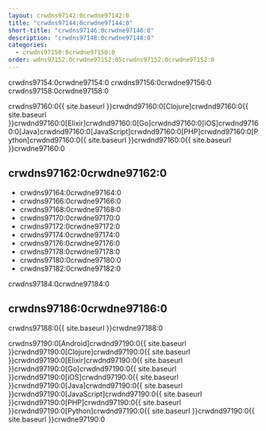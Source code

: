 ```yaml
---
layout: crwdns97142:0crwdne97142:0
title: "crwdns97144:0crwdne97144:0"
short-title: "crwdns97146:0crwdne97146:0"
description: "crwdns97148:0crwdne97148:0"
categories:
  - crwdns97150:0crwdne97150:0
order: wdns97152:0crwdne97152:05crwdns97152:0crwdne97152:0
---
```

crwdns97154:0crwdne97154:0 crwdns97156:0crwdne97156:0 crwdns97158:0crwdne97158:0

crwdns97160:0{{ site.baseurl }}crwdnd97160:0[Clojure]crwdnd97160:0{{ site.baseurl }}crwdnd97160:0[Elixir]crwdnd97160:0[Go]crwdnd97160:0[iOS]crwdnd97160:0[Java]crwdnd97160:0[JavaScript]crwdnd97160:0[PHP]crwdnd97160:0[Python]crwdnd97160:0{{ site.baseurl }}crwdnd97160:0{{ site.baseurl }}crwdne97160:0

## crwdns97162:0crwdne97162:0

- crwdns97164:0crwdne97164:0
- crwdns97166:0crwdne97166:0
- crwdns97168:0crwdne97168:0
- crwdns97170:0crwdne97170:0
- crwdns97172:0crwdne97172:0
- crwdns97174:0crwdne97174:0
- crwdns97176:0crwdne97176:0
- crwdns97178:0crwdne97178:0
- crwdns97180:0crwdne97180:0
- crwdns97182:0crwdne97182:0

crwdns97184:0crwdne97184:0

## crwdns97186:0crwdne97186:0

crwdns97188:0{{ site.baseurl }}crwdne97188:0

crwdns97190:0[Android]crwdnd97190:0{{ site.baseurl }}crwdnd97190:0[Clojure]crwdnd97190:0{{ site.baseurl }}crwdnd97190:0[Elixir]crwdnd97190:0{{ site.baseurl }}crwdnd97190:0[Go]crwdnd97190:0{{ site.baseurl }}crwdnd97190:0[iOS]crwdnd97190:0{{ site.baseurl }}crwdnd97190:0[Java]crwdnd97190:0{{ site.baseurl }}crwdnd97190:0[JavaScript]crwdnd97190:0{{ site.baseurl }}crwdnd97190:0[PHP]crwdnd97190:0{{ site.baseurl }}crwdnd97190:0[Python]crwdnd97190:0{{ site.baseurl }}crwdnd97190:0{{ site.baseurl }}crwdne97190:0